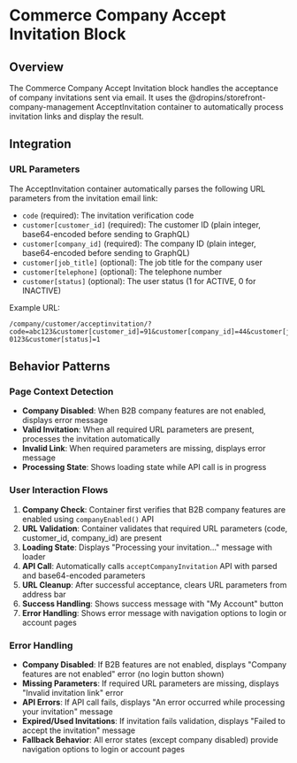 # Commerce Company Accept Invitation Block

## Overview

The Commerce Company Accept Invitation block handles the acceptance of company invitations sent via email. It uses the @dropins/storefront-company-management AcceptInvitation container to automatically process invitation links and display the result.

## Integration

<!-- ### Block Configuration

No block configuration is read via `readBlockConfig()`. -->

### URL Parameters

The AcceptInvitation container automatically parses the following URL parameters from the invitation email link:

- `code` (required): The invitation verification code
- `customer[customer_id]` (required): The customer ID (plain integer, base64-encoded before sending to GraphQL)
- `customer[company_id]` (required): The company ID (plain integer, base64-encoded before sending to GraphQL)
- `customer[job_title]` (optional): The job title for the company user
- `customer[telephone]` (optional): The telephone number
- `customer[status]` (optional): The user status (1 for ACTIVE, 0 for INACTIVE)

Example URL:
```
/company/customer/acceptinvitation/?code=abc123&customer[customer_id]=91&customer[company_id]=44&customer[job_title]=Manager&customer[telephone]=555-0123&customer[status]=1
```

<!-- ### Local Storage

No localStorage keys are used by this block. -->

<!-- ### Events

#### Event Listeners

No direct event listeners are implemented in this block.

#### Event Emitters

No events are emitted by this block. -->

## Behavior Patterns

### Page Context Detection

- **Company Disabled**: When B2B company features are not enabled, displays error message
- **Valid Invitation**: When all required URL parameters are present, processes the invitation automatically
- **Invalid Link**: When required parameters are missing, displays error message
- **Processing State**: Shows loading state while API call is in progress

### User Interaction Flows

1. **Company Check**: Container first verifies that B2B company features are enabled using `companyEnabled()` API
2. **URL Validation**: Container validates that required URL parameters (code, customer_id, company_id) are present
3. **Loading State**: Displays "Processing your invitation..." message with loader
4. **API Call**: Automatically calls `acceptCompanyInvitation` API with parsed and base64-encoded parameters
5. **URL Cleanup**: After successful acceptance, clears URL parameters from address bar
6. **Success Handling**: Shows success message with "My Account" button
7. **Error Handling**: Shows error message with navigation options to login or account pages

### Error Handling

- **Company Disabled**: If B2B features are not enabled, displays "Company features are not enabled" error (no login button shown)
- **Missing Parameters**: If required URL parameters are missing, displays "Invalid invitation link" error
- **API Errors**: If API call fails, displays "An error occurred while processing your invitation" message
- **Expired/Used Invitations**: If invitation fails validation, displays "Failed to accept the invitation" message
- **Fallback Behavior**: All error states (except company disabled) provide navigation options to login or account pages
